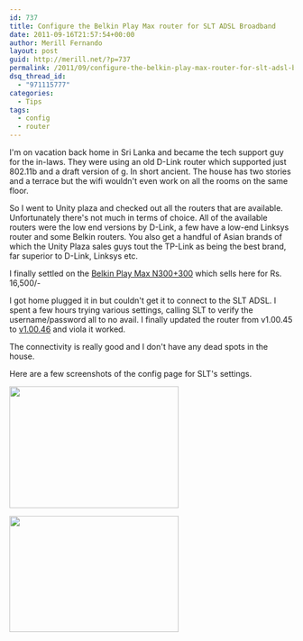 ```yaml
---
id: 737
title: Configure the Belkin Play Max router for SLT ADSL Broadband
date: 2011-09-16T21:57:54+00:00
author: Merill Fernando
layout: post
guid: http://merill.net/?p=737
permalink: /2011/09/configure-the-belkin-play-max-router-for-slt-adsl-broadband/
dsq_thread_id:
  - "971115777"
categories:
  - Tips
tags:
  - config
  - router
---
```

I'm on vacation back home in Sri Lanka and became the tech support guy for the in-laws. They were using an old D-Link router which supported just 802.11b and a draft version of g. In short ancient. The house has two stories and a terrace but the wifi wouldn't even work on all the rooms on the same floor.

So I went to Unity plaza and checked out all the routers that are available. Unfortunately there's not much in terms of choice. All of the available routers were the low end versions by D-Link, a few have a low-end Linksys router and some Belkin routers. You also get a handful of Asian brands of which the Unity Plaza sales guys tout the TP-Link as being the best brand, far superior to D-Link, Linksys etc.

I finally settled on the <a href="http://www.belkin.com/IWCatProductPage.process?Product_Id=522112">Belkin Play Max N300+300</a> which sells here for Rs. 16,500/-

I got home plugged it in but couldn't get it to connect to the SLT ADSL. I spent a few hours trying various settings, calling SLT to verify the username/password all to no avail. I finally updated the router from v1.00.45 to <a href="http://en-au-support.belkin.com/app/answers/detail/a_id/4624/~/f7d4401au-play-max-wireless-modem-router---firmware-update">v1.00.46</a> and viola it worked.

The connectivity is really good and I don't have any dead spots in the house.

Here are a few screenshots of the config page for SLT's settings.

<a href="https://merill.net/wp-content/uploads/2011/09/Belkin-Router-Config-PPPoE.png"><img class="alignnone size-medium wp-image-739" title="Belkin-Router-Config-PPPoE" src="https://merill.net/wp-content/uploads/2011/09/Belkin-Router-Config-PPPoE-300x216.png" alt="" width="300" height="216" /></a>

<a href="https://merill.net/wp-content/uploads/2011/09/Belkin-Router-Config-PPPoE-VPI-VCI.png"><img class="alignnone size-medium wp-image-740" title="Belkin-Router-Config-PPPoE-VPI-VCI" src="https://merill.net/wp-content/uploads/2011/09/Belkin-Router-Config-PPPoE-VPI-VCI-300x206.png" alt="" width="300" height="206" /></a>